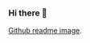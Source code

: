 ### Hi there 👋

<a href="https://github.com/cidoguita/cidoguita/blob/master/github-readme.png" alt="a print-screen from a desktop with a forest background. There is an open Terminal Window with a cowsay command saying: Fernando 'Cido' de Freitas. Biologist, programmer & apparently, not a robot.">Github readme image</a>.


<!-- Background image by Dhruva Reddy "https://unsplash.com/photos/7NepJK9k8eM" -->

<!--
**cidoguita/cidoguita** is a ✨ _special_ ✨ repository because its `README.md` (this file) appears on your GitHub profile.

Here are some ideas to get you started:

- 🔭 I’m currently working on ...
- 🌱 I’m currently learning ...
- 👯 I’m looking to collaborate on ...
- 🤔 I’m looking for help with ...
- 💬 Ask me about ...
- 📫 How to reach me: ...
- 😄 Pronouns: ...
- ⚡ Fun fact: ...
-->

